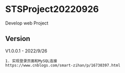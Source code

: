 # STSProject20220926
Develop web Project

## Version
V1.0.0.1 - 2022/9/26
~~~
1. 实现登录页面和MySQL连接
https://www.cnblogs.com/smart-zihan/p/16730397.html

~~~
